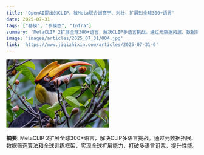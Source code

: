 ```yaml
---
title: 'OpenAI提出的CLIP，被Meta联合谢赛宁、刘壮，扩展到全球300+语言'
date: 2025-07-31
tags: ["基模", "多模态", "Infra"]
summary: 'MetaCLIP 2扩展全球300+语言，解决CLIP多语言挑战。通过元数据拓展、数据筛选算法和全球训练框架，实现全球扩展能力，打破多语言诅咒，提升性能。'
image: 'images/articles/2025_07_31/004.jpg'
link: 'https://www.jiqizhixin.com/articles/2025-07-31-6'
---
```

![OpenAI提出的CLIP，被Meta联合谢赛宁、刘壮，扩展到全球300+语言](images/articles/2025_07_31/004.jpg)

**摘要**: MetaCLIP 2扩展全球300+语言，解决CLIP多语言挑战。通过元数据拓展、数据筛选算法和全球训练框架，实现全球扩展能力，打破多语言诅咒，提升性能。
